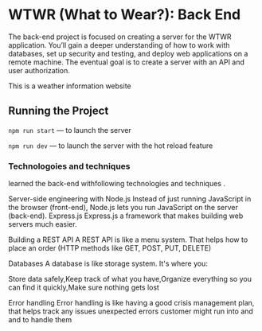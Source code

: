 # WTWR (What to Wear?): Back End

The back-end project is focused on creating a server for the WTWR application. You’ll gain a deeper understanding of how to work with databases, set up security and testing, and deploy web applications on a remote machine. The eventual goal is to create a server with an API and user authorization.

This is a weather information website

## Running the Project

`npm run start` — to launch the server

`npm run dev` — to launch the server with the hot reload feature


### Technologoies and techniques

learned the back-end withfollowing technologies and techniques .

Server-side engineering with Node.js
Instead of just running JavaScript in the browser (front-end), Node.js lets you run JavaScript on the server (back-end).
Express.js
Express.js a framework that makes building web servers much easier.

Building a REST API
A REST API is like a menu system.
That helps how to place an order (HTTP methods like GET, POST, PUT, DELETE)



Databases
A database is like storage system. It's where you:

Store data safely,Keep track of what you have,Organize everything so you can find it quickly,Make sure nothing gets lost

Error handling
Error handling is like having a good crisis management plan, that helps track any issues unexpected errors customer might run into and and to handle them
